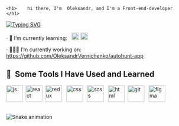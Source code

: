     <h1>    hi there, I'm  Oleksandr, and I'm a Front-end-developer     </h1> 
[![Typing SVG](https://readme-typing-svg.herokuapp.com?font=Roboto+Mono&size=16&duration=4000&pause=1111&color=F70000&multiline=true&width=535&height=100&lines=The+more+you+study+the+more+you+know.;++The+more+you+know+the+more+you+forget.;The+more+you+forget+the+less+you+know.;+So+why+study%3F)](https://git.io/typing-svg)







· 🌱 I’m currently learning: &nbsp; <img src="https://cdn.jsdelivr.net/gh/devicons/devicon/icons/redux/redux-original.svg" alt="js" width="20" height="20"/> <img src="https://cdn.jsdelivr.net/gh/devicons/devicon/icons/react/react-original.svg" alt="react" width="20" height="20"/>


· 👨🏼‍💻 I’m currently working on:  https://github.com/OleksandrVernichenko/autohunt-app


<h2> 🚀 &nbsp;Some Tools I Have Used and Learned</h2>
<p align="left">
<img src="https://cdn.jsdelivr.net/gh/devicons/devicon/icons/javascript/javascript-original.svg" alt="js" width="45" height="45"/>&nbsp;
<img src="https://cdn.jsdelivr.net/gh/devicons/devicon/icons/react/react-original.svg" alt="react" width="45" height="45"/>&nbsp;
<img src="https://cdn.jsdelivr.net/gh/devicons/devicon/icons/redux/redux-original.svg" alt="redux" width="45" height="45" />  &nbsp;                       <img src="https://cdn.jsdelivr.net/gh/devicons/devicon/icons/css3/css3-original.svg" alt="css" width="45" height="45" /> &nbsp;                             <img src="https://cdn.jsdelivr.net/gh/devicons/devicon/icons/sass/sass-original.svg" alt="scss" width="45" height="45" /> &nbsp; 
<img src="https://cdn.jsdelivr.net/gh/devicons/devicon/icons/html5/html5-original.svg" alt="html" width="45" height="45"/>&nbsp;
<img src="https://cdn.jsdelivr.net/gh/devicons/devicon/icons/git/git-original.svg" alt="git" width="45" height="45"/> &nbsp;
<img src="https://cdn.jsdelivr.net/gh/devicons/devicon/icons/figma/figma-original.svg"  alt="figma" width="45" height="45"/>&nbsp;
</p>

##

 ![Snake animation](https://github.com/thepiyushmalhotra/thepiyushmalhotra/blob/output/github-contribution-grid-snake.svg)
